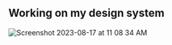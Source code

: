 
## Working on my design system

![Screenshot 2023-08-17 at 11 08 34 AM](https://github.com/thomasbeckford/design-system/assets/28713861/22387aaa-5b0c-4f04-b390-690d31653ddb)
